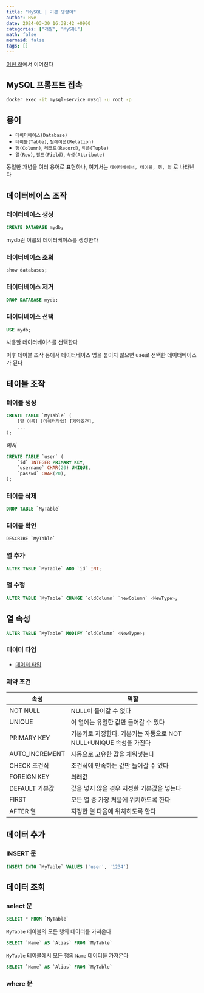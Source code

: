 ```yaml
---
title: "MySQL | 기본 명령어"
author: Hve
date: 2024-03-30 16:38:42 +0900
categories: ["개발", "MySQL"]
math: false
mermaid: false
tags: []
---
```


[이전 장](https://hve4638.github.io/posts/mysql-docker/)에서 이어진다

## MySQL 프롬프트 접속

```bash
docker exec -it mysql-service mysql -u root -p
```

## 용어

- `데이터베이스(Database)`
- `테이블(Table)`, `릴레이션(Relation)`
- `행(Column)`, `레코드(Record)`, `튜플(Tuple)`
- `열(Row)`, `필드(Field)`, `속성(Attribute)`

동일한 개념을 여러 용어로 표현하나, 여기서는 `데이터베이서, 테이블, 행, 열` 로 나타낸다

## 데이터베이스 조작

### 데이터베이스 생성

```sql
CREATE DATABASE mydb;
```

mydb란 이름의 데이터베이스를 생성한다

### 데이터베이스 조회

```sql
show databases;
```

### 데이터베이스 제거

```sql
DROP DATABASE mydb;
```

### 데이터베이스 선택

```sql
USE mydb;
```

사용할 데이터베이스를 선택한다

이후 테이블 조작 등에서 데이터베이스 명을 붙이지 않으면 use로 선택한 데이터베이스가 된다

## 테이블 조작

### 테이블 생성

```sql
CREATE TABLE `MyTable` (
    [열 이름] [데이터타입] [제약조건],
    ...
);
```

*예시*

```sql
CREATE TABLE `user` (
    `id` INTEGER PRIMARY KEY,
    `username` CHAR(20) UNIQUE,
    `passwd` CHAR(20),
);
```

### 테이블 삭제

```sql
DROP TABLE `MyTable`
```

### 테이블 확인

```sql
DESCRIBE `MyTable`
```

### 열 추가

```sql
ALTER TABLE `MyTable` ADD `id` INT;
```

### 열 수정

```sql
ALTER TABLE `MyTable` CHANGE `oldColumn` `newColumn` <NewType>;
```

## 열 속성

```sql
ALTER TABLE `MyTable` MODIFY `oldColumn` <NewType>;
```

### 데이터 타입

- [데이터 타입](https://dev.mysql.com/doc/refman/8.3/en/data-types.html)

### 제약 조건

| 속성 | 역할 |
|------|------|
| NOT NULL | NULL이 들어갈 수 없다 |
| UNIQUE | 이 열에는 유일한 값만 들어갈 수 있다 |
| PRIMARY KEY | 기본키로 지정한다. 기본키는 자동으로 NOT NULL+UNIQUE 속성을 가진다 |
| AUTO_INCREMENT | 자동으로 고유한 값을 채워넣는다 |
| CHECK 조건식 | 조건식에 만족하는 값만 들어갈 수 있다 |
| FOREIGN KEY | 외래값 |
| DEFAULT 기본값 | 값을 넣지 않을 경우 지정한 기본값을 넣는다 |
| FIRST | 모든 열 중 가장 처음에 위치하도록 한다 |
| AFTER 열 | 지정한 열 다음에 위치히도록 한다 |

## 데이터 추가

### INSERT 문

```sql
INSERT INTO `MyTable` VALUES ('user', '1234')
```

## 데이터 조회

### select 문

```sql
SELECT * FROM `MyTable`
```

`MyTable` 테이블의 모든 행의 데이터를 가져온다

```sql
SELECT `Name` AS `Alias` FROM `MyTable`
```

`MyTable` 테이블에서 모든 행의 `Name` 데이터을 가져온다

```sql
SELECT `Name` AS `Alias` FROM `MyTable`
```

### where 문

```sql

```
